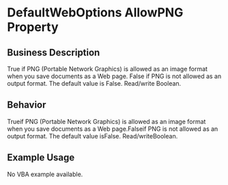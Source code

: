 # DefaultWebOptions AllowPNG Property

## Business Description
True if PNG (Portable Network Graphics) is allowed as an image format when you save documents as a Web page. False if PNG is not allowed as an output format. The default value is False. Read/write Boolean.

## Behavior
Trueif PNG (Portable Network Graphics) is allowed as an image format when you save documents as a Web page.Falseif PNG is not allowed as an output format. The default value isFalse. Read/writeBoolean.

## Example Usage
No VBA example available.